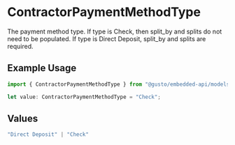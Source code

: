 # ContractorPaymentMethodType

The payment method type. If type is Check, then split_by and splits do not need to be populated. If type is Direct Deposit, split_by and splits are required.

## Example Usage

```typescript
import { ContractorPaymentMethodType } from "@gusto/embedded-api/models/components";

let value: ContractorPaymentMethodType = "Check";
```

## Values

```typescript
"Direct Deposit" | "Check"
```